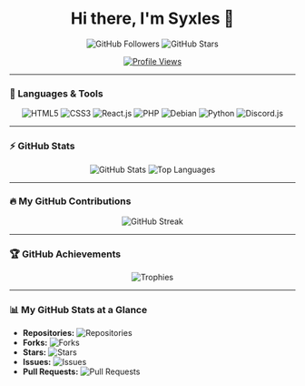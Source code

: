 <h1 align="center">Hi there, I'm Syxles 👋</h1>

<p align="center">
  <img src="https://img.shields.io/github/followers/Syxless?label=Follow%20Me&style=social" alt="GitHub Followers">
  <img src="https://img.shields.io/github/stars/Syxless?style=social" alt="GitHub Stars">
</p>

<p align="center">
  <a href="https://github.com/Syxless">
    <img src="https://komarev.com/ghpvc/?username=Syxless&color=blue" alt="Profile Views">
  </a>
</p>

---

### 🔧 Languages & Tools
<p align="center">
  <img src="https://img.shields.io/badge/-HTML5-E34F26?style=flat-square&logo=html5&logoColor=white" alt="HTML5">
  <img src="https://img.shields.io/badge/-CSS3-1572B6?style=flat-square&logo=css3" alt="CSS3">
  <img src="https://img.shields.io/badge/-React.js-61DAFB?style=flat-square&logo=react&logoColor=white" alt="React.js">
  <img src="https://img.shields.io/badge/-PHP-777BB4?style=flat-square&logo=php&logoColor=white" alt="PHP">
  <img src="https://img.shields.io/badge/-Debian-A81D33?style=flat-square&logo=debian&logoColor=white" alt="Debian">
  <img src="https://img.shields.io/badge/-Python-3776AB?style=flat-square&logo=python&logoColor=white" alt="Python">
  <img src="https://img.shields.io/badge/-Discord.js-7289DA?style=flat-square&logo=discord&logoColor=white" alt="Discord.js">
</p>

---

### ⚡ GitHub Stats
<p align="center">
  <img src="https://github-readme-stats.vercel.app/api?username=Syxless&show_icons=true&theme=tokyonight" alt="GitHub Stats">
  <img src="https://github-readme-stats.vercel.app/api/top-langs/?username=Syxless&layout=compact&theme=tokyonight" alt="Top Languages">
</p>

---

### 🔥 My GitHub Contributions
<p align="center">
  <img src="https://github-readme-streak-stats.herokuapp.com/?user=Syxless&theme=tokyonight" alt="GitHub Streak">
</p>

---

### 🏆 GitHub Achievements
<p align="center">
  <img src="https://github-profile-trophy.vercel.app/?username=Syxless&theme=onedark" alt="Trophies">
</p>

---

### 📊 My GitHub Stats at a Glance
- **Repositories:** ![Repositories](https://img.shields.io/github/repo-count/Syxless?color=blue)
- **Forks:** ![Forks](https://img.shields.io/github/forks/Syxless?color=green)
- **Stars:** ![Stars](https://img.shields.io/github/stars/Syxless?color=yellow)
- **Issues:** ![Issues](https://img.shields.io/github/issues/Syxless?color=red)
- **Pull Requests:** ![Pull Requests](https://img.shields.io/github/issues-pr/Syxless?color=purple)
